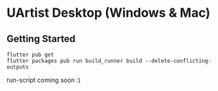 # UArtist Desktop (Windows & Mac)

## Getting Started

```
flutter pub get
flutter packages pub run build_runner build --delete-conflicting-outputs
```
run-script coming soon :) 
